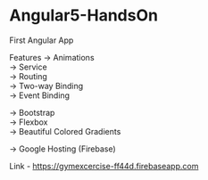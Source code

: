 # Angular5-HandsOn
First Angular App

Features
-> Animations<br>
-> Service<br>
-> Routing<br>
-> Two-way Binding<br>
-> Event Binding<br>

-> Bootstrap<br>
-> Flexbox<br>
-> Beautiful Colored Gradients<br>

-> Google Hosting (Firebase)<br>

Link - https://gymexcercise-ff44d.firebaseapp.com
